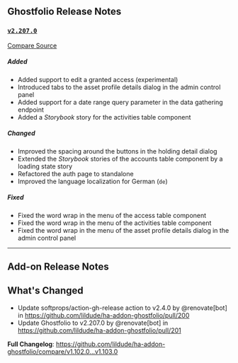 ## Ghostfolio Release Notes

### [`v2.207.0`](https://redirect.github.com/ghostfolio/ghostfolio/blob/HEAD/CHANGELOG.md#22070---2025-10-08)

[Compare Source](https://redirect.github.com/ghostfolio/ghostfolio/compare/2.206.0...2.207.0)

##### Added

- Added support to edit a granted access (experimental)
- Introduced tabs to the asset profile details dialog in the admin control panel
- Added support for a date range query parameter in the data gathering endpoint
- Added a *Storybook* story for the activities table component

##### Changed

- Improved the spacing around the buttons in the holding detail dialog
- Extended the *Storybook* stories of the accounts table component by a loading state story
- Refactored the auth page to standalone
- Improved the language localization for German (`de`)

##### Fixed

- Fixed the word wrap in the menu of the access table component
- Fixed the word wrap in the menu of the activities table component
- Fixed the word wrap in the menu of the asset profile details dialog in the admin control panel

---

## Add-on Release Notes




## What's Changed
* Update softprops/action-gh-release action to v2.4.0 by @renovate[bot] in https://github.com/lildude/ha-addon-ghostfolio/pull/200
* Update Ghostfolio to v2.207.0 by @renovate[bot] in https://github.com/lildude/ha-addon-ghostfolio/pull/201


**Full Changelog**: https://github.com/lildude/ha-addon-ghostfolio/compare/v1.102.0...v1.103.0
